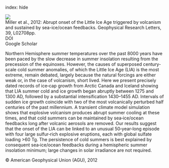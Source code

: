 index: hide

<div class="Citation">
    <div class="Citation-thumb CitationThumb-linked"  data-href="https://doi.org/10.1029/2011gl050168">
      <img src="https://static.claimspace.cloud/climate-study-static/refs/thumbs/10/Miller_et_al_2012-thumb.png" />
    </div>

  <div class="Citation-body">
    <div class="Citation-text">Miller et al., 2012: Abrupt onset of the Little Ice Age triggered by volcanism and sustained by sea-ice/ocean feedbacks. <span class="Article-journal">Geophysical Research Letters, </span><span class="Article-volume">39, </span>L02708pp.</div>
    <div class="Citation-links">
      <div class="CitationLink" data-href="https://doi.org/10.1029/2011gl050168">
        <div class="CitationLink-icon CitationLink-Doi"></div>
        <div class="CitationLink-text">DOI</div>
      </div>
      <div class="CitationLink" data-href="https://scholar.google.com/scholar?q=10.1029/2011gl050168">
        <div class="CitationLink-icon CitationLink-Scholar"></div>
        <div class="CitationLink-text">Google Scholar</div>
      </div>
    </div>
  </div>
</div>

Northern Hemisphere summer temperatures over the past 8000 years have been paced by the slow decrease in summer insolation resulting from the precession of the equinoxes. However, the causes of superposed century‐scale cold summer anomalies, of which the Little Ice Age (LIA) is the most extreme, remain debated, largely because the natural forcings are either weak or, in the case of volcanism, short lived. Here we present precisely dated records of ice‐cap growth from Arctic Canada and Iceland showing that LIA summer cold and ice growth began abruptly between 1275 and 1300 AD, followed by a substantial intensification 1430–1455 AD. Intervals of sudden ice growth coincide with two of the most volcanically perturbed half centuries of the past millennium. A transient climate model simulation shows that explosive volcanism produces abrupt summer cooling at these times, and that cold summers can be maintained by sea‐ice/ocean feedbacks long after volcanic aerosols are removed. Our results suggest that the onset of the LIA can be linked to an unusual 50‐year‐long episode with four large sulfur‐rich explosive eruptions, each with global sulfate loading >60 Tg. The persistence of cold summers is best explained by consequent sea‐ice/ocean feedbacks during a hemispheric summer insolation minimum; large changes in solar irradiance are not required.

<div class="Citation-copy">
&copy; American Geophysical Union (AGU), 2012
</div>